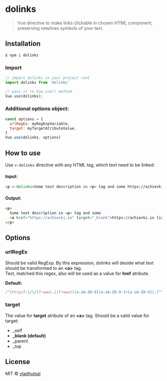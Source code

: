 # dolinks
> Vue directive to make links clickable in chosen HTML component, preserving newlines symbols of your text.

## Installation
```$ npm i dolinks```

### Import
```javascript
// import dolinks in your project root
import dolinks from 'dolinks'

// pass it to Vue.use() method
Vue.use(dolinks);
```

### Additional options object:
```javascript
const options = {
  urlRegEx: myRegExpVariable,
  target: myTargetAtributeValue,
}
Vue.use(dolinks, options)
```

## How to use
Use ```v-dolinks``` directive with any HTML tag, which text need to be linked:
#### Input:
```html
<p v-dolinks>Some text description in <p> tag and some https://achievki.io link</p>
```
#### Output: 
```html
<p>
  Some text description in <p> tag and some
  <a href="https://achievki.io" target="_blank">https://achievki.io link</a>
</p>
```

## Options
### urlRegEx
Should be valid RegExp. By this expression, dolinks will deside what text should be transformed to an **&lt;a>** tag.</br>
Text, matched this regex, also will be used as a value for **href** atribute.

**Default:**
```javascript
/^(https?:\/\/(?:www\.|(?!www))[a-zA-Z0-9][a-zA-Z0-9-]+[a-zA-Z0-9]\.[^\s]{2,}|www\.[a-zA-Z0-9][a-zA-Z0-9-]+[a-zA-Z0-9]\.[^\s]{2,}|https?:\/\/(?:www\.|(?!www))[a-zA-Z0-9]+\.[^\s]{2,}|www\.[a-zA-Z0-9]+\.[^\s]{2,})$/
```

### target
The value for **target** atribute of an **&lt;a>** tag. Should be a valid value for target:
  - _self
  - **_blank (default)**
  - _parent
  - _top

## License
MIT © [vladhutsal](https://github.com/vladhutsal)
